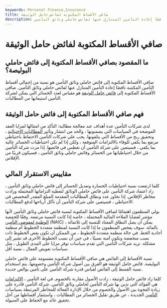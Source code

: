 ```yaml
---
keywords: Personal Finance,Insurance
title: صافي الأقساط المكتوبة لفائض حامل الوثيقة
description: صافي الأقساط المكتوبة إلى حامل الوثيقة هو نسبة أقساط التأمين الإجمالية المكتوبة ناقصًا إعادة التأمين المتنازل عنها لفائض حاملي وثائق التأمين.
---
```


# صافي الأقساط المكتوبة لفائض حامل الوثيقة
## ما المقصود بصافي الأقساط المكتوبة إلى فائض حاملي البوليصة؟

صافي الأقساط المكتوبة إلى فائض حاملي وثائق التأمين هو نسبة من إجمالي أقساط التأمين المكتتبة ناقصًا إعادة التأمين المتنازل عنها لفائض حاملي وثائق التأمين. صافي الأقساط المكتوبة إلى [فائض حامل الوثيقة](/policyholder-surplus) هو مقياس لعدد الخسائر التي يمكن لشركة التأمين استيعابها من المطالبات.

## فهم صافي الأقساط المكتوبة إلى فائض حامل الوثيقة

لدى شركات التأمين عدة أهداف عند معالجة مطالبة: التأكد من امتثالها لمزايا العقد الموضحة في السياسات التي يضمنونها ، والحد من انتشار وتأثير [المطالبات الاحتيالية](/insurance-fraud) ، وتحقيق ربح من الأقساط التي يتلقونها. يجب على شركات التأمين الاحتفاظ باحتياطي مرتفع بما يكفي للوفاء بالالتزامات المتوقعة ، ولكن إذا لم تكن احتياطيات الخسائر عالية بما يكفي ، فسيتعين على شركة التأمين أن تغطس في فائضها. إذا مرت شركة التأمين من خلال احتياطياتها من الخسائر وفائض حاملي وثائق التأمين ، فسيكون قريبًا من الإفلاس.

## مقاييس الاستقرار المالي

كلما ارتفعت نسبة احتياطيات الخسارة وتعديل الخسائر إلى فائض حاملي وثائق التأمين ، زاد اعتماد شركة التأمين على فائض حاملي الوثائق لتغطية التزاماتها المحتملة وزادت مخاطر الإفلاس. إذا تجاوز عدد ونطاق المطالبات المقدمة المبلغ المقدر المخصص في الاحتياطي ، فسيتعين على شركة التأمين أن تأكل أرباحها لدفع المطالبات.

يولي المنظمون اهتمامًا لصافي الأقساط المكتوبة لنسبة فائض حاملي وثائق التأمين لأنها مؤشر لقضايا الملاءة المالية المحتملة ، خاصة إذا كانت النسبة مرتفعة. وفقًا للجمعية [الوطنية لمفوضي التأمين](/nainsurancec) (NAIC) ، يمكن أن يصل النطاق المعتاد للنسبة إلى ثلاثمائة بالمائة. سوف يفحص المنظمون ما إذا كانت النسبة لمنظمة متعددة الخطوط أم منظمة أحادية الخط. في حالة منظمة متعددة الخطوط ، من الممكن أن تكون بعض الخطوط ذات نسب منخفضة وتكون آمنة نسبيًا ، في حين أن نسب الخطوط الأخرى قد تشير إلى مشكلة. تريد شركات التأمين التي تقدم سياسات توفر مزايا على المدى الطويل ، مثل سياسات تعويض العمال ، نسبة أقل.

نسبة الأقساط إلى الفائض هي صافي الأقساط المكتوبة مقسومة على فائض حاملي البوليصة. فائض حامل الوثيقة هو الفرق بين أصول شركة التأمين وخصومها. يتم استخدام نسبة القسط إلى الفائض لقياس قدرة شركة التأمين على تأمين بوالص جديدة.

كلما زاد فائض حامل الوثيقة ، زادت الأصول مقارنة بالخصوم. في لغة التأمين ، [الالتزامات](/liability) هي الفوائد التي تدين بها شركة التأمين لحاملي وثائق التأمين. شركة التأمين قادرة على زيادة الفجوة بين الأصول والخصوم من خلال الإدارة الفعالة للمخاطر المرتبطة بسياسات [التأمين](/underwriting) الجديدة ، عن طريق تقليل الخسائر من المطالبات ، واستثمار أقساطها من أجل تحقيق عائد مع الحفاظ على السيولة.

